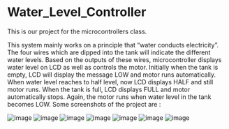 # Water_Level_Controller
This is our project for the microcontrollers class.

This system mainly works on a principle that “water conducts electricity”. The
four wires which are dipped into the tank will indicate the different water levels.
Based on the outputs of these wires, microcontroller displays water level on
LCD as well as controls the motor.
Initially when the tank is empty, LCD will display the message LOW and motor
runs automatically. When water level reaches to half level, now LCD displays
HALF and still motor runs.
When the tank is full, LCD displays FULL and motor automatically stops.
Again, the motor runs when water level in the tank becomes LOW.
Some screenshots of the project are :

![image](https://user-images.githubusercontent.com/82048242/147887377-41dfa608-9d68-41d0-8bfe-9f7e9bd4466b.png)
![image](https://user-images.githubusercontent.com/82048242/147887395-285532f0-0b51-4c71-9163-d93c8b76db55.png)
![image](https://user-images.githubusercontent.com/82048242/147887418-0f14426f-b305-4eab-847f-dd9a5ce1403c.png)
![image](https://user-images.githubusercontent.com/82048242/147887440-998adde8-3141-4431-830b-8eee56a4ee8b.png)
![image](https://user-images.githubusercontent.com/82048242/147887470-e1fa07a2-4c2d-438e-9188-b46ed326ddd1.png)
![image](https://user-images.githubusercontent.com/82048242/147887484-8e9a3242-092b-4d18-ac63-54c0d9cb7df6.png)
![image](https://user-images.githubusercontent.com/82048242/147887492-efaa7e47-fb7a-4288-bb26-c7a7ee961772.png)
